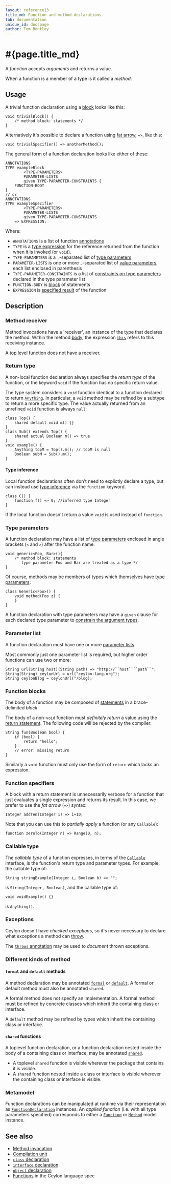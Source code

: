 ```yaml
---
layout: reference13
title_md: Function and method declarations
tab: documentation
unique_id: docspage
author: Tom Bentley
---
```


# #{page.title_md}

A _function_ accepts _arguments_ and returns a value.

When a function is a member of a type is it called a _method_.

## Usage 

A trivial function declaration using a [block](#function_blocks) 
looks like this:

<!-- try: -->
    void trivialBlock() {
        /* method block: statements */
    }
    
Alternatively it's possible to declare a function using 
[fat arrow](#function_specifiers), `=>`, like this:

<!-- try: -->
    void trivialSpecifier() => anotherMethod();

The general form of a function declaration looks like either of these:

<!-- lang:none -->
    ANNOTATIONS
    TYPE exampleBlock
            <TYPE-PARAMETERS>
            PARAMETER-LISTS
            given TYPE-PARAMETER-CONSTRAINTS {
        FUNCTION-BODY
    }
    // or
    ANNOTATIONS
    TYPE exampleSpecifier
            <TYPE-PARAMETERS>
            PARAMETER-LISTS
            given TYPE-PARAMETER-CONSTRAINTS 
        => EXPRESSION;

Where:

* `ANNOTATIONS` is a list of function [annotations](../annotation)
* `TYPE` is a [type expression](../type) for the reference returned from the function when it is invoked (or `void`).
* `TYPE-PARAMETERS` is a `,`-separated list of [type parameters](../#type_parameters)
* `PARAMETER-LISTS` is one or more `,`-separated list of [value parameters](../parameter-list), each list enclosed in parenthesis
* `TYPE-PARAMETER-CONSTRAINTS` is a list of [constraints on type parameters](../type-parameters#constraints) 
  declared in the type parameter list
* `FUNCTION-BODY` is [block](#function_blocks) of statements
* `EXPRESSION` is [specified result](#function_specifiers) of the function

## Description

### Method receiver

Method invocations have a 'receiver', an instance of the type that declares 
the method. Within the method [body](#method_blocks), the expression 
[`this`](../../expression/this) refers to this receiving instance.

A [top level](../type-declaration#top_level_declarations) function does not have a 
receiver. 

### Return type

A non-local function declaration always specifies the *return type* of the function, 
or the keyword `void` if the function has no specific return value. 

The type system considers a `void` function identical to a function declared 
to return [`Anything`](#{site.urls.apidoc_1_3}/Anything.type.html). 
In particular, a `void` method may be refined by a subtype to return a more 
specific type. The value actually returned from an unrefined `void` function 
is always `null`:

    class Top() {
        shared default void m() {}
    }
    class Sub() extends Top() {
        shared actual Boolean m() => true
    }
    void example() {
        Anything topM = Top().m(); // topM is null
        Boolean subM = Sub().m();
    }
    
#### Type inference

Local function declarations often don't need to explictly declare a type, 
but can instead use [type inference](../type-inference) via the `function` 
keyword.

<!-- try: -->
    class C() {
        function f() => 0; //inferred type Integer
    }

If the local function doesn't return a value `void` is used instead of `function`.

### Type parameters

A function declaration may have a list of [type parameters](../type-parameters) 
enclosed in angle brackets (`<` and `>`) after the function name.

<!-- try: -->
    void generic<Foo, Bar>(){
        /* method block: statements 
           type parameter Foo and Bar are treated as a type */
    }

Of course, methods may be members of types which themselves have
[type parameters](../type-parameters):

<!-- try: -->
    class Generic<Foo>() {
        void method(Foo z) {
        }
    }

A function declaration with type parameters may have a `given` clause 
for each declared type parameter to 
[constrain the argument types](../type-parameters#constraints).

### Parameter list

A function declaration must have one or more 
[parameter lists](../parameter-list).

Most commonly just one parameter list is required, but 
higher order functions can use two or more:

    String url(String host)(String path) => "http://``host````path``";
    String(String) ceylonUrl = url("ceylon-lang.org");
    String ceylonBlog = ceylonUrl("/blog);

### Function blocks

The body of a function may be composed of [statements](../../#statement) in a 
brace-delimited *block*.

The body of a non-`void` function must *definitely return* a value 
using the [return statement](../../statement/return/). The 
following code will be rejected by the compiler:

    String fun(Boolean bool) {
        if (bool) {
            return "hello";
        }
        // error: missing return
    }
    
Similarly a `void` function must only use the form of `return` which lacks
an expression.

### Function specifiers

A block with a return statement is unnecessarily verbose for a function that
just evaluates a single expression and returns its result. 
In this case, we prefer to use the *fat arrow* 
(`=>`) syntax:

<!-- cat: void anotherFunction(){} -->
<!-- try: -->
    Integer addTen(Integer i) => i+10;

Note that you can use this to *partially apply* a function (or any `Callable`):

    function zeroTo(Integer n) => Range(0, n);

### Callable type

The *callable type* of a function expresses, in terms of the 
[`Callable`](#{site.urls.apidoc_1_3}/Anything.type.html) interface, is the 
function's return type and parameter types. For example, the callable type 
of:

<!-- try: -->
    String stringExample(Integer i, Boolean b) => "";
    
is `String(Integer, Boolean)`, and the callable type of:

<!-- try: -->
    void voidExample() {}
    
is `Anything()`.


### Exceptions

Ceylon doesn't have _checked exceptions_, so it's never necessary to declare 
what exceptions a method can [throw](../../statement/throw).

The [`throws` annotation](../../annotation/throws) may be used to *document* 
thrown exceptions.

### Different kinds of method

#### `formal` and `default` methods

A method declaration may be annotated [`formal`](../../annotation/formal)
or [`default`](../../annotation/default). A formal or default method must 
also be annotated `shared`.

A formal method does not specify an implementation. A formal method must
be refined by concrete classes which inherit the containing class or 
interface. 

A `default` method may be refined by types which inherit the containing 
class or interface. 

#### `shared` functions

A toplevel function declaration, or a function declaration nested inside the 
body of a containing class or interface, may be annotated 
[`shared`](../../annotation/shared).

- A toplevel `shared` function is visible wherever the package that contains 
  it is visible.
- A `shared` function nested inside a class or interface is visible wherever 
  the containing class or interface is visible.


### Metamodel

Function declarations can be manipulated at runtime via their representation as
[`FunctionDeclaration`](#{site.urls.apidoc_1_3}/meta/declaration/FunctionDeclaration.type.html) 
instances. An *applied function* (i.e. with all type parameters specified) corresponds to 
either a 
[`Function`](#{site.urls.apidoc_1_3}/meta/model/Function.type.html) or 
[`Method`](#{site.urls.apidoc_1_3}/meta/model/Method.type.html) model instance.

## See also

* [Method invocation](../../expression/invocation)
* [Compilation unit](../compilation-unit)
* [`class` declaration](../class)
* [`interface` declaration](../interface)
* [`object` declaration](../object)
* [Functions](#{site.urls.spec_current}#classes) in the Ceylon language spec


